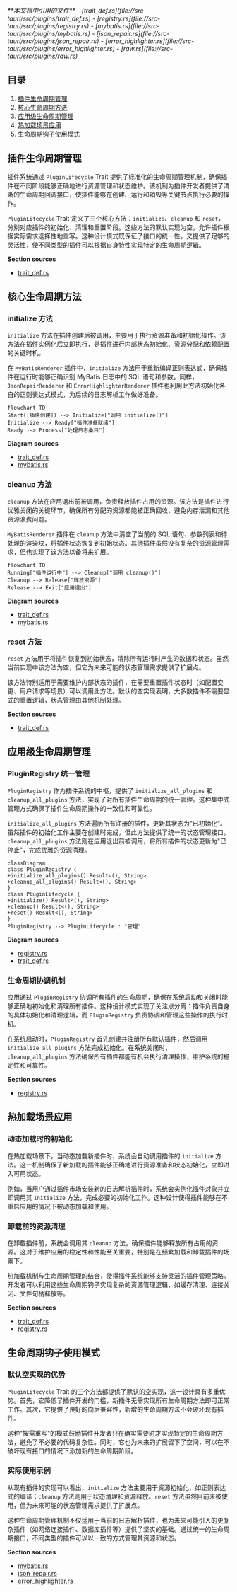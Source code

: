 <cite>
**本文档中引用的文件**
- [trait_def.rs](file://src-tauri/src/plugins/trait_def.rs)
- [registry.rs](file://src-tauri/src/plugins/registry.rs)
- [mybatis.rs](file://src-tauri/src/plugins/mybatis.rs)
- [json_repair.rs](file://src-tauri/src/plugins/json_repair.rs)
- [error_highlighter.rs](file://src-tauri/src/plugins/error_highlighter.rs)
- [raw.rs](file://src-tauri/src/plugins/raw.rs)
</cite>

## 目录
1. [插件生命周期管理](#插件生命周期管理)
2. [核心生命周期方法](#核心生命周期方法)
3. [应用级生命周期管理](#应用级生命周期管理)
4. [热加载场景应用](#热加载场景应用)
5. [生命周期钩子使用模式](#生命周期钩子使用模式)

## 插件生命周期管理

插件系统通过 `PluginLifecycle` Trait 提供了标准化的生命周期管理机制，确保插件在不同阶段能够正确地进行资源管理和状态维护。该机制为插件开发者提供了清晰的生命周期回调接口，使插件能够在创建、运行和销毁等关键节点执行必要的操作。

`PluginLifecycle` Trait 定义了三个核心方法：`initialize`、`cleanup` 和 `reset`，分别对应插件的初始化、清理和重置阶段。这些方法的默认实现为空，允许插件根据实际需求选择性地重写。这种设计模式既保证了接口的统一性，又提供了足够的灵活性，使不同类型的插件可以根据自身特性实现特定的生命周期逻辑。

**Section sources**
- [trait_def.rs](file://src-tauri/src/plugins/trait_def.rs#L45-L61)

## 核心生命周期方法

### initialize 方法

`initialize` 方法在插件创建后被调用，主要用于执行资源准备和初始化操作。该方法在插件实例化后立即执行，是插件进行内部状态初始化、资源分配和依赖配置的关键时机。

在 `MyBatisRenderer` 插件中，`initialize` 方法用于重新编译正则表达式，确保插件在运行时能够正确识别 MyBatis 日志中的 SQL 语句和参数。同样，`JsonRepairRenderer` 和 `ErrorHighlighterRenderer` 插件也利用此方法初始化各自的正则表达式模式，为后续的日志解析工作做好准备。

```mermaid
flowchart TD
Start([插件创建]) --> Initialize["调用 initialize()"]
Initialize --> Ready["插件准备就绪"]
Ready --> Process["处理日志条目"]
```

**Diagram sources**
- [trait_def.rs](file://src-tauri/src/plugins/trait_def.rs#L48-L51)
- [mybatis.rs](file://src-tauri/src/plugins/mybatis.rs#L247-L254)

### cleanup 方法

`cleanup` 方法在应用退出前被调用，负责释放插件占用的资源。该方法是插件进行优雅关闭的关键环节，确保所有分配的资源都能被正确回收，避免内存泄漏和其他资源浪费问题。

`MyBatisRenderer` 插件在 `cleanup` 方法中清空了当前的 SQL 语句、参数列表和待处理的渲染块，将插件状态恢复到初始状态。其他插件虽然没有复杂的资源管理需求，但也实现了该方法以备将来扩展。

```mermaid
flowchart TD
Running["插件运行中"] --> Cleanup["调用 cleanup()"]
Cleanup --> Release["释放资源"]
Release --> Exit["应用退出"]
```

**Diagram sources**
- [trait_def.rs](file://src-tauri/src/plugins/trait_def.rs#L53-L56)
- [mybatis.rs](file://src-tauri/src/plugins/mybatis.rs#L256-L260)

### reset 方法

`reset` 方法用于将插件恢复到初始状态，清除所有运行时产生的数据和状态。虽然当前实现中该方法为空，但它为未来可能的状态管理需求提供了扩展点。

该方法特别适用于需要维护内部状态的插件，在需要重置插件状态时（如配置变更、用户请求等场景）可以调用此方法。默认的空实现表明，大多数插件不需要显式的重置逻辑，状态管理由其他机制处理。

**Section sources**
- [trait_def.rs](file://src-tauri/src/plugins/trait_def.rs#L58-L61)

## 应用级生命周期管理

### PluginRegistry 统一管理

`PluginRegistry` 作为插件系统的中枢，提供了 `initialize_all_plugins` 和 `cleanup_all_plugins` 方法，实现了对所有插件生命周期的统一管理。这种集中式管理方式确保了插件生命周期操作的一致性和可靠性。

`initialize_all_plugins` 方法遍历所有注册的插件，更新其状态为"已初始化"。虽然插件的初始化工作主要在创建时完成，但此方法提供了统一的状态管理接口。`cleanup_all_plugins` 方法则在应用退出前被调用，将所有插件的状态更新为"已停止"，完成优雅的资源清理。

```mermaid
classDiagram
class PluginRegistry {
+initialize_all_plugins() Result<(), String>
+cleanup_all_plugins() Result<(), String>
}
class PluginLifecycle {
+initialize() Result<(), String>
+cleanup() Result<(), String>
+reset() Result<(), String>
}
PluginRegistry --> PluginLifecycle : "管理"
```

**Diagram sources**
- [registry.rs](file://src-tauri/src/plugins/registry.rs#L208-L227)
- [trait_def.rs](file://src-tauri/src/plugins/trait_def.rs#L45-L61)

### 生命周期协调机制

应用通过 `PluginRegistry` 协调所有插件的生命周期，确保在系统启动和关闭时能够正确地初始化和清理所有插件。这种设计模式实现了关注点分离：插件负责自身的具体初始化和清理逻辑，而 `PluginRegistry` 负责协调和管理这些操作的执行时机。

在系统启动时，`PluginRegistry` 首先创建并注册所有默认插件，然后调用 `initialize_all_plugins` 方法完成初始化。在系统关闭时，`cleanup_all_plugins` 方法确保所有插件都能有机会执行清理操作，维护系统的稳定性和可靠性。

**Section sources**
- [registry.rs](file://src-tauri/src/plugins/registry.rs#L208-L227)

## 热加载场景应用

### 动态加载时的初始化

在热加载场景下，当动态加载新插件时，系统会自动调用插件的 `initialize` 方法。这一机制确保了新加载的插件能够正确地进行资源准备和状态初始化，立即进入可用状态。

例如，当用户通过插件市场安装新的日志解析插件时，系统会实例化插件对象并立即调用其 `initialize` 方法，完成必要的初始化工作。这种设计使得插件能够在不重启应用的情况下被动态加载和使用。

### 卸载前的资源清理

在卸载插件前，系统会调用其 `cleanup` 方法，确保插件能够释放所有占用的资源。这对于维护应用的稳定性和性能至关重要，特别是在频繁加载和卸载插件的场景下。

热加载机制与生命周期管理的结合，使得插件系统能够支持灵活的插件管理策略。开发者可以利用这些生命周期钩子实现复杂的资源管理逻辑，如缓存清理、连接关闭、文件句柄释放等。

**Section sources**
- [trait_def.rs](file://src-tauri/src/plugins/trait_def.rs#L45-L61)
- [registry.rs](file://src-tauri/src/plugins/registry.rs#L208-L227)

## 生命周期钩子使用模式

### 默认空实现的优势

`PluginLifecycle` Trait 的三个方法都提供了默认的空实现，这一设计具有多重优势。首先，它降低了插件开发的门槛，新插件无需实现所有生命周期方法即可正常工作。其次，它提供了良好的向后兼容性，新增的生命周期方法不会破坏现有插件。

这种"按需重写"的模式鼓励插件开发者只在确实需要时才实现特定的生命周期方法，避免了不必要的代码复杂性。同时，它也为未来的扩展留下了空间，可以在不破坏现有接口的情况下添加新的生命周期阶段。

### 实际使用示例

从现有插件的实现可以看出，`initialize` 方法主要用于资源初始化，如正则表达式的编译；`cleanup` 方法则用于状态清理和资源释放。`reset` 方法虽然目前未被使用，但为未来可能的状态管理需求提供了扩展点。

这种生命周期管理机制不仅适用于当前的日志解析插件，也为未来可能引入的更复杂插件（如网络连接插件、数据库插件等）提供了坚实的基础。通过统一的生命周期接口，不同类型的插件可以以一致的方式管理其资源和状态。

**Section sources**
- [mybatis.rs](file://src-tauri/src/plugins/mybatis.rs#L247-L260)
- [json_repair.rs](file://src-tauri/src/plugins/json_repair.rs#L208-L214)
- [error_highlighter.rs](file://src-tauri/src/plugins/error_highlighter.rs#L154-L168)